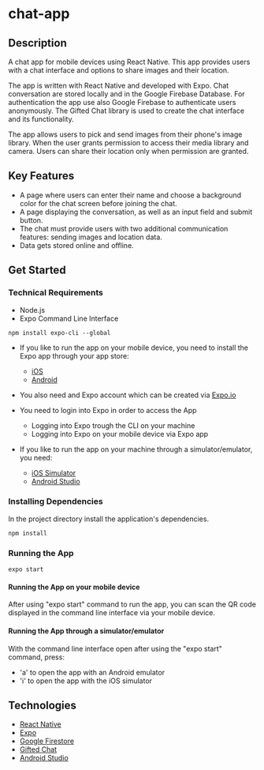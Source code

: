 # chat-app

## Description

A chat app for mobile devices using React Native. This app provides users with a chat interface and options to share images and their location.

The app is written with React Native and developed with Expo. Chat conversation are stored locally and in the Google Firebase Database. For authentication the app use also Google Firebase to authenticate users anonymously. The Gifted Chat library is used to create the chat interface and its functionality.

The app allows users to pick and send images from their phone's image library. When the user grants permission to access their media library and camera. Users can share their location only when permission are granted.

## Key Features

- A page where users can enter their name and choose a background color for the chat screen before joining the chat.
- A page displaying the conversation, as well as an input field and submit button.
- The chat must provide users with two additional communication features: sending images and location data.
- Data gets stored online and offline.

## Get Started

### Technical Requirements

- Node.js
- Expo Command Line Interface

```
npm install expo-cli --global
```

- If you like to run the app on your mobile device, you need to install the Expo app through your app store:

  - [iOS](https://apps.apple.com/app/apple-store/id982107779)
  - [Android](https://play.google.com/store/apps/details?id=host.exp.exponent&referrer=www)

- You also need and Expo account which can be created via [Expo.io](https://expo.io)
- You need to login into Expo in order to access the App

  - Logging into Expo trough the CLI on your machine
  - Logging into Expo on your mobile device via Expo app

- If you like to run the app on your machine through a simulator/emulator, you need:
  - [iOS Simulator](https://docs.expo.io/workflow/ios-simulator/)
  - [Android Studio](https://docs.expo.io/workflow/android-studio-emulator/)

### Installing Dependencies

In the project directory install the application's dependencies.

```
npm install
```

### Running the App

```
expo start
```

#### Running the App on your mobile device

After using "expo start" command to run the app, you can scan the QR code displayed in the command line interface via your mobile device.

#### Running the App through a simulator/emulator

With the command line interface open after using the "expo start" command, press:
  - 'a' to open the app with an Android emulator
  - 'i' to open the app with the iOS simulator


## Technologies

- [React Native](https://reactnative.dev)
- [Expo](https://expo.io)
- [Google Firestore](https://firebase.google.com)
- [Gifted Chat](https://github.com/FaridSafi/react-native-gifted-chat)
- [Android Studio](https://developer.android.com/studio)
